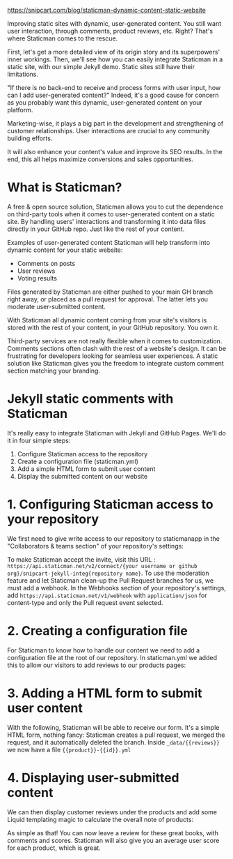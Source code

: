 https://snipcart.com/blog/staticman-dynamic-content-static-website

Improving static sites with dynamic, user-generated content.
You still want user interaction, through comments, product reviews, etc. Right?
That's where Staticman comes to the rescue.

First, let's get a more detailed view of its origin story and its superpowers' inner workings. Then, we'll see how you can easily integrate Staticman in a static site, with our simple Jekyll demo.
Static sites still have their limitations.

"If there is no back-end to receive and process forms with user input, how can I add user-generated content?"
Indeed, it's a good cause for concern as you probably want this dynamic, user-generated content on your platform.

Marketing-wise, it plays a big part in the development and strengthening of customer relationships. User interactions are crucial to any community building efforts.

It will also enhance your content's value and improve its SEO results. In the end, this all helps maximize conversions and sales opportunities.

# What is Staticman?
A free & open source solution, Staticman allows you to cut the dependence on third-party tools when it comes to user-generated content on a static site.
By handling users' interactions and transforming it into data files directly in your GitHub repo. Just like the rest of your content.

Examples of user-generated content Staticman will help transform into dynamic content for your static website:
- Comments on posts
- User reviews
- Voting results

Files generated by Staticman are either pushed to your main GH branch right away, or placed as a pull request for approval. The latter lets you moderate user-submitted content.

With Staticman all dynamic content coming from your site's visitors is stored with the rest of your content, in your GitHub repository. You own it.

Third-party services are not really flexible when it comes to customization. Comments sections often clash with the rest of a website's design. It can be frustrating for developers looking for seamless user experiences.
A static solution like Staticman gives you the freedom to integrate custom comment section matching your branding.

# Jekyll static comments with Staticman
It's really easy to integrate Staticman with Jekyll and GitHub Pages. We'll do it in four simple steps:

1. Configure Staticman access to the repository
2. Create a configuration file (staticman.yml)
3. Add a simple HTML form to submit user content
4. Display the submitted content on our website

# 1. Configuring Staticman access to your repository
We first need to give write access to our repository to staticmanapp in the "Collaborators & teams section" of your repository's settings:

To make Staticman accept the invite, visit this URL : `https://api.staticman.net/v2/connect/{your username or github org}/snipcart-jekyll-integ{repository name}`.
To use the moderation feature and let Staticman clean-up the Pull Request branches for us, we must add a webhook.
In the Webhooks section of your repository's settings, add `https://api.staticman.net/v1/webhook` with `application/json` for content-type and only the Pull request event selected.

# 2. Creating a configuration file
For Staticman to know how to handle our content we need to add a configuration file at the root of our repository.
In staticman.yml we added this to allow our visitors to add reviews to our products pages:

# 3. Adding a HTML form to submit user content
With the following, Staticman will be able to receive our form. It's a simple HTML form, nothing fancy:
Staticman creates a pull request, we merged the request, and it automatically deleted the branch.
Inside `_data/{{reviews}}` we now have a file `{{product}}-{{id}}.yml`

# 4. Displaying user-submitted content
We can then display customer reviews under the products and add some Liquid templating magic to calculate the overall note of products:

As simple as that! You can now leave a review for these great books, with comments and scores. Staticman will also give you an average user score for each product, which is great.

